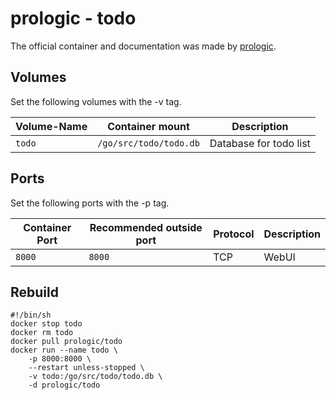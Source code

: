 # prologic - todo

The official container and documentation was made by [prologic](https://hub.docker.com/r/prologic/todo).

## Volumes

Set the following volumes with the -v tag.

| Volume-Name | Container mount        | Description            |
| ----------- | ---------------------- | ---------------------- |
| `todo`      | `/go/src/todo/todo.db` | Database for todo list |

## Ports

Set the following ports with the -p tag.

| Container Port | Recommended outside port | Protocol | Description |
| -------------- | ------------------------ | -------- | ----------- |
| `8000`         | `8000`                   | TCP      | WebUI       |

## Rebuild

```shell
#!/bin/sh
docker stop todo
docker rm todo
docker pull prologic/todo
docker run --name todo \
    -p 8000:8000 \
    --restart unless-stopped \
    -v todo:/go/src/todo/todo.db \
    -d prologic/todo
```
